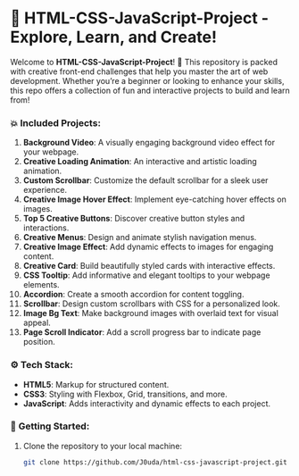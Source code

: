 # 🌟 **HTML-CSS-JavaScript-Project** - Explore, Learn, and Create!

Welcome to **HTML-CSS-JavaScript-Project**! 🚀 This repository is packed with creative front-end challenges that help you master the art of web development. Whether you’re a beginner or looking to enhance your skills, this repo offers a collection of fun and interactive projects to build and learn from!

### 💥 **Included Projects**:

1. **Background Video**: A visually engaging background video effect for your webpage.
2. **Creative Loading Animation**: An interactive and artistic loading animation.
3. **Custom Scrollbar**: Customize the default scrollbar for a sleek user experience.
4. **Creative Image Hover Effect**: Implement eye-catching hover effects on images.
5. **Top 5 Creative Buttons**: Discover creative button styles and interactions.
6. **Creative Menus**: Design and animate stylish navigation menus.
7. **Creative Image Effect**: Add dynamic effects to images for engaging content.
8. **Creative Card**: Build beautifully styled cards with interactive effects.
9. **CSS Tooltip**: Add informative and elegant tooltips to your webpage elements.
10. **Accordion**: Create a smooth accordion for content toggling.
11. **Scrollbar**: Design custom scrollbars with CSS for a personalized look.
12. **Image Bg Text**: Make background images with overlaid text for visual appeal.
13. **Page Scroll Indicator**: Add a scroll progress bar to indicate page position.

### ⚙️ **Tech Stack**:
- **HTML5**: Markup for structured content.
- **CSS3**: Styling with Flexbox, Grid, transitions, and more.
- **JavaScript**: Adds interactivity and dynamic effects to each project.

### 🚀 **Getting Started**:
1. Clone the repository to your local machine:
   ```bash
   git clone https://github.com/J0uda/html-css-javascript-project.git
